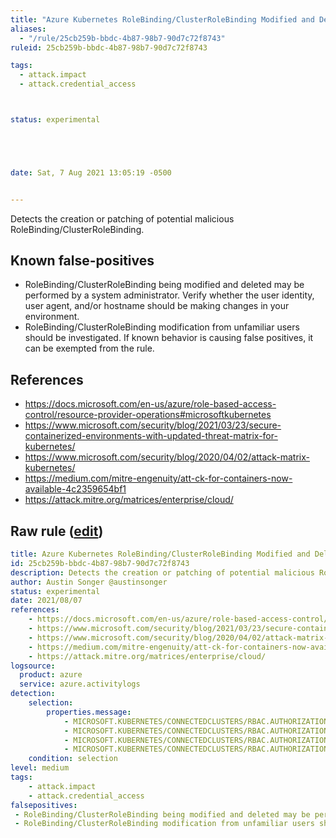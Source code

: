 ```yaml
---
title: "Azure Kubernetes RoleBinding/ClusterRoleBinding Modified and Deleted"
aliases:
  - "/rule/25cb259b-bbdc-4b87-98b7-90d7c72f8743"
ruleid: 25cb259b-bbdc-4b87-98b7-90d7c72f8743

tags:
  - attack.impact
  - attack.credential_access



status: experimental





date: Sat, 7 Aug 2021 13:05:19 -0500


---
```


Detects the creation or patching of potential malicious RoleBinding/ClusterRoleBinding.

<!--more-->


## Known false-positives

* RoleBinding/ClusterRoleBinding being modified and deleted may be performed by a system administrator. Verify whether the user identity, user agent, and/or hostname should be making changes in your environment.
* RoleBinding/ClusterRoleBinding modification from unfamiliar users should be investigated. If known behavior is causing false positives, it can be exempted from the rule.



## References

* https://docs.microsoft.com/en-us/azure/role-based-access-control/resource-provider-operations#microsoftkubernetes
* https://www.microsoft.com/security/blog/2021/03/23/secure-containerized-environments-with-updated-threat-matrix-for-kubernetes/
* https://www.microsoft.com/security/blog/2020/04/02/attack-matrix-kubernetes/
* https://medium.com/mitre-engenuity/att-ck-for-containers-now-available-4c2359654bf1
* https://attack.mitre.org/matrices/enterprise/cloud/


## Raw rule ([edit](https://github.com/SigmaHQ/sigma/edit/master/rules/cloud/azure/azure_kubernetes_rolebinding_modified_or_deleted.yml))
```yaml
title: Azure Kubernetes RoleBinding/ClusterRoleBinding Modified and Deleted
id: 25cb259b-bbdc-4b87-98b7-90d7c72f8743
description: Detects the creation or patching of potential malicious RoleBinding/ClusterRoleBinding.
author: Austin Songer @austinsonger
status: experimental
date: 2021/08/07
references:
    - https://docs.microsoft.com/en-us/azure/role-based-access-control/resource-provider-operations#microsoftkubernetes
    - https://www.microsoft.com/security/blog/2021/03/23/secure-containerized-environments-with-updated-threat-matrix-for-kubernetes/
    - https://www.microsoft.com/security/blog/2020/04/02/attack-matrix-kubernetes/
    - https://medium.com/mitre-engenuity/att-ck-for-containers-now-available-4c2359654bf1
    - https://attack.mitre.org/matrices/enterprise/cloud/
logsource:
  product: azure
  service: azure.activitylogs
detection:
    selection:
        properties.message: 
            - MICROSOFT.KUBERNETES/CONNECTEDCLUSTERS/RBAC.AUTHORIZATION.K8S.IO/CLUSTERROLEBINDINGS/WRITE 
            - MICROSOFT.KUBERNETES/CONNECTEDCLUSTERS/RBAC.AUTHORIZATION.K8S.IO/CLUSTERROLEBINDINGS/DELETE
            - MICROSOFT.KUBERNETES/CONNECTEDCLUSTERS/RBAC.AUTHORIZATION.K8S.IO/ROLEBINDINGS/WRITE
            - MICROSOFT.KUBERNETES/CONNECTEDCLUSTERS/RBAC.AUTHORIZATION.K8S.IO/ROLEBINDINGS/DELETE
    condition: selection
level: medium
tags:
    - attack.impact
    - attack.credential_access
falsepositives:
 - RoleBinding/ClusterRoleBinding being modified and deleted may be performed by a system administrator. Verify whether the user identity, user agent, and/or hostname should be making changes in your environment. 
 - RoleBinding/ClusterRoleBinding modification from unfamiliar users should be investigated. If known behavior is causing false positives, it can be exempted from the rule.
 

```
